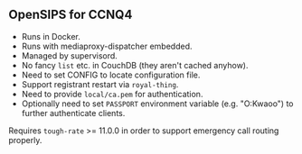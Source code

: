 OpenSIPS for CCNQ4
------------------

- Runs in Docker.
- Runs with mediaproxy-dispatcher embedded.
- Managed by supervisord.
- No fancy `list` etc. in CouchDB (they aren't cached anyhow).
- Need to set CONFIG to locate configuration file.
- Support registrant restart via `royal-thing`.
- Need to provide `local/ca.pem` for authentication.
- Optionally need to set `PASSPORT` environment variable (e.g. "O:Kwaoo") to further authenticate clients.

Requires `tough-rate` >= 11.0.0 in order to support emergency call routing properly.
